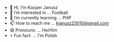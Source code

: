- 👋 Hi, I’m Kacper Janusz
- 👀 I’m interested in ... Football
- 🌱 I’m currently learning ... PHP
- 📫 How to reach me ... kjanusz23010@gmail.com
- 😄 Pronouns: ... He/Him
- ⚡ Fun fact: ... I'm Polish

<!---
KacperJanusz1/KacperJanusz1 is a ✨ special ✨ repository because its `README.md` (this file) appears on your GitHub profile.
You can click the Preview link to take a look at your changes.
--->
